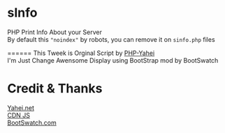 sInfo
=====

PHP Print Info About your Server<br />
By default this <code>"noindex"</code> by robots, you can remove it on <code>sinfo.php</code> files<br />

======
This Tweek is Orginal Script by <a href="http://Yahei.Net">PHP-Yahei</a><br />
I'm Just Change Awensome Display using BootStrap mod by BootSwatch</br >

Credit & Thanks<br />
======
<a href="http://Yahei.Net">Yahei.net</a><br />
<a href="http://cdnjs.com">CDN JS</a><br />
<a href="http://BootSwatch.com">BootSwatch.com</a>

